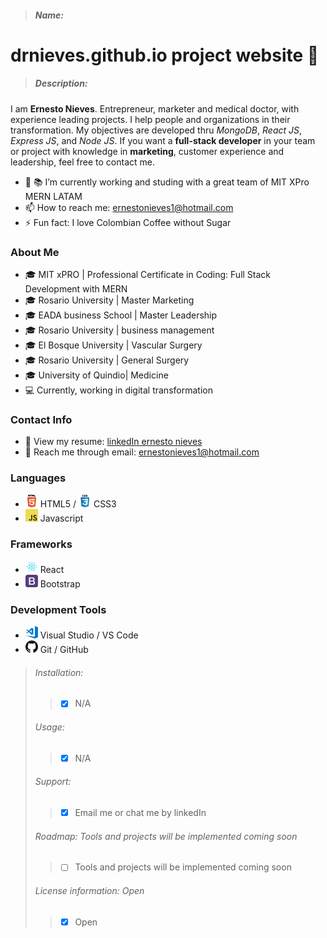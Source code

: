 > ##### Name: 
# drnieves.github.io project website 👋 

<!--
**ernesto nieves ** is a ✨ _special_ ✨ repository because its `README.md` (this file) appears on your GitHub profile. Feel free to copy and change what you need it.
Name: The name of the project. This name should be a descriptive, specific name for your project and what it does.  
Description: A description of the project to let people know what the project is for. A list of features could also be added here as a sub-section. 
Installation: If needed, you could include steps to help people get started with your project.
Usage: You can include examples of how to use your project in this section and highlight the expected outcomes. 
Support: You can tell people where to go for help regarding your project (example: email, Twitter, etc.). 
Roadmap: This section could include any future fixes or improvements you might be planning for your project. 
License information: For open source projects, you can describe how they’re licensed. 
-->

> ##### Description: 
I am  **Ernesto Nieves**. Entrepreneur, marketer and medical doctor,  with experience leading projects. I help people and organizations in their transformation. 
My objectives are developed thru  *MongoDB*, *React JS*, *Express JS*, and *Node JS*.  If you want a **full-stack developer** in your team or project with knowledge 
in **marketing**, customer experience and leadership, feel free to contact me.


<!--
- 🌱 I’m currently learning..
- 👯 I’m looking to collaborate on projects..
- 🤔 I’m looking for help with ...
- 🌐 Check out my website! [https://demo.co] (https://elquijote.co)
-->


- 🔭 📚  I’m currently working and studing with a great team of MIT XPro MERN LATAM
- 📫 How to reach me: ernestonieves1@hotmail.com
- ⚡ Fun fact: I love Colombian Coffee without Sugar

### About Me
- 🎓 MIT xPRO             | Professional Certificate in Coding: Full Stack Development with MERN
- 🎓 Rosario University   | Master Marketing
- 🎓 EADA business School | Master Leadership 
- 🎓 Rosario University   | business management 
- 🎓 El Bosque University | Vascular Surgery
- 🎓 Rosario University   | General Surgery
- 🎓 University of Quindio| Medicine
- 💻 Currently, working in digital transformation



### Contact Info

- 📃 View my resume: [linkedIn ernesto nieves ](https://www.linkedin.com/in/ernesto-nieves-1a393045/)
- 💬 Reach me through email: [ernestonieves1@hotmail.com ](mailto:ernestonieves1@hotmail.com)

### Languages
- <img src="https://raw.githubusercontent.com/github/explore/80688e429a7d4ef2fca1e82350fe8e3517d3494d/topics/html/html.png" width="20px" /> HTML5 / <img src="https://raw.githubusercontent.com/github/explore/80688e429a7d4ef2fca1e82350fe8e3517d3494d/topics/css/css.png" width="20px" /> CSS3
- <img src="https://raw.githubusercontent.com/github/explore/80688e429a7d4ef2fca1e82350fe8e3517d3494d/topics/javascript/javascript.png" width="20px" /> Javascript

### Frameworks
- <img src="https://raw.githubusercontent.com/github/explore/80688e429a7d4ef2fca1e82350fe8e3517d3494d/topics/react/react.png" width="20px" /> React
- <img src="https://raw.githubusercontent.com/github/explore/80688e429a7d4ef2fca1e82350fe8e3517d3494d/topics/bootstrap/bootstrap.png" width="20px" /> Bootstrap

### Development Tools
- <img src="https://raw.githubusercontent.com/github/explore/80688e429a7d4ef2fca1e82350fe8e3517d3494d/topics/visual-studio-code/visual-studio-code.png" width="20px" /> Visual Studio / VS Code
- <img src="https://raw.githubusercontent.com/github/explore/78df643247d429f6cc873026c0622819ad797942/topics/github/github.png" width="20px" /> Git / GitHub




> ###### Installation: 
>> - [x] N/A
> ###### Usage:  
>> - [x] N/A
> ###### Support:  
>> - [x] Email me or chat me by linkedIn  
> ###### Roadmap: Tools and projects will be implemented coming soon 
>> - [ ] Tools and projects will be implemented coming soon
> ###### License information: Open 
>> - [x] Open 
